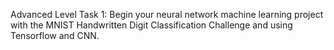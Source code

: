 Advanced Level Task 1: Begin your neural network machine learning project with the MNIST Handwritten Digit Classification Challenge and using Tensorflow and CNN.
